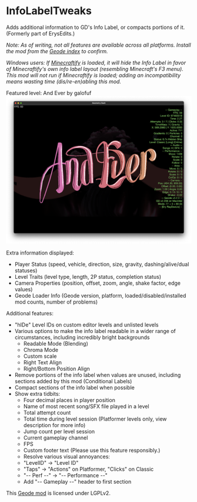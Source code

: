 # InfoLabelTweaks

Adds additional information to GD's Info Label, or compacts portions of it. (Formerly part of ErysEdits.)

*Note: As of writing, not all features are available across all platforms. Install the mod from the [Geode index](https://geode-sdk.org/mods/raydeeux.infolabeltweaks) to confirm.*

*Windows users: If [Minecraftify](https://geode-sdk.org/mods/zalphalaneous.minecraft) is loaded, it will hide the Info Label in favor of Minecraftify's own info label layout (resembling Minecraft's F3 menu). This mod will not run if Minecraftify is loaded; adding an incompatibility means wasting time (dis/re-en)abling this mod.*

Featured level: And Ever by galofuf
![demoOne](https://github.com/RayDeeUx/InfoLabelTweaks/blob/main/resources/demoOne.png)

Extra information displayed:
* Player Status (speed, vehicle, direction, size, gravity, dashing/alive/dual statuses)
* Level Traits (level type, length, 2P status, completion status)
* Camera Properties (position, offset, zoom, angle, shake factor, edge values)
* Geode Loader Info (Geode version, platform, loaded/disabled/installed mod counts, number of problems)

Additional features:
* "hIDe" Level IDs on custom editor levels and unlisted levels
* Various options to make the info label readable in a wider range of circumstances, including incredibly bright backgrounds
    * Readable Mode (Blending)
    * Chroma Mode
    * Custom scale
    * Right Text Align
    * Right/Bottom Position Align
* Remove portions of the info label when values are unused, including sections added by this mod (Conditional Labels)
* Compact sections of the info label when possible
* Show extra tidbits:
    * Four decimal places in player position
    * Name of most recent song/SFX file played in a level
    * Total attempt count
    * Total time during level session (Platformer levels only, view description for more info)
    * Jump count per level session
    * Current gameplay channel
    * FPS
    * Custom footer text (Please use this feature responsibly.)
    * Resolve various visual annoyances:
    * "LevelID" -> "Level ID"
    * "Taps" -> "Actions" on Platformer, "Clicks" on Classic
    * "-- Perf --" -> "-- Performance --"
    * Add "-- Gameplay --" header to first section

This [Geode mod](https://geode-sdk.org) is licensed under LGPLv2.
